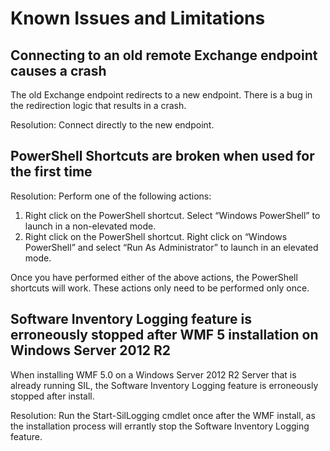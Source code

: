 # Known Issues and Limitations

Connecting to an old remote Exchange endpoint causes a crash
------------------------------------------------------------

The old Exchange endpoint redirects to a new endpoint. There is a bug in the redirection logic that results in a crash.

Resolution: Connect directly to the new endpoint.


PowerShell Shortcuts are broken when used for the first time
------------------------------------------------------------

Resolution: Perform one of the following actions:

1.  Right click on the PowerShell shortcut. Select “Windows PowerShell” to launch in a non-elevated mode.
2.  Right click on the PowerShell shortcut. Right click on “Windows PowerShell” and select “Run As Administrator” to launch in an elevated mode.

Once you have performed either of the above actions, the PowerShell shortcuts will work. These actions only need to be performed only once.


Software Inventory Logging feature is erroneously stopped after WMF 5 installation on Windows Server 2012 R2
-------------------------------------------------------------------------------------------------------------

When installing WMF 5.0 on a Windows Server 2012 R2 Server that is already running SIL, the Software Inventory Logging feature is erroneously stopped after install.

Resolution: Run the Start-SilLogging cmdlet once after the WMF install, as the installation process will errantly stop the Software Inventory Logging feature.

